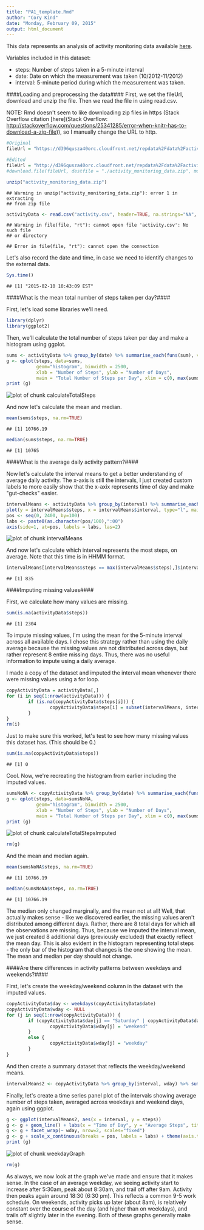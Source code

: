 ```yaml
---
title: "PA1_template.Rmd"
author: "Cory Kind"
date: "Monday, February 09, 2015"
output: html_document
---
```



This data represents an analysis of activity monitoring data available [here](https://d396qusza40orc.cloudfront.net/repdata%2Fdata%2Factivity.zip).

Variables included in this dataset:

- steps: Number of steps taken in a 5-minute interval
- date: Date on which the measurement was taken (10/2012-11/2012)
- interval: 5-minute period during which the measurement was taken.

####Loading and preprocessing the data####
First, we set the fileUrl, download and unzip the file. Then we read the file in using read.csv.

NOTE: Rmd doesn't seem to like downloading zip files in https (Stack Overflow citation [here](Stack Overflow: http://stackoverflow.com/questions/25341285/error-when-knitr-has-to-download-a-zip-file)), so I manually change the URL to http.


```r
#Original
fileUrl = "https://d396qusza40orc.cloudfront.net/repdata%2Fdata%2Factivity.zip"

#Edited
fileUrl = "http://d396qusza40orc.cloudfront.net/repdata%2Fdata%2Factivity.zip"
#download.file(fileUrl, destfile = "./activity_monitoring_data.zip", mode="wb")

unzip("activity_monitoring_data.zip")
```

```
## Warning in unzip("activity_monitoring_data.zip"): error 1 in extracting
## from zip file
```

```r
activityData <- read.csv("activity.csv", header=TRUE, na.strings="NA", colClasses = c("integer","POSIXct", "integer"))
```

```
## Warning in file(file, "rt"): cannot open file 'activity.csv': No such file
## or directory
```

```
## Error in file(file, "rt"): cannot open the connection
```


Let's also record the date and time, in case we need to identify changes to the external data.


```r
Sys.time()
```

```
## [1] "2015-02-10 10:43:09 EST"
```


####What is the mean total number of steps taken per day?####

First, let's load some libraries we'll need.


```r
library(dplyr)
library(ggplot2)
```


Then, we'll calculate the total number of steps taken per day and make a histogram using ggplot.


```r
sums <- activityData %>% group_by(date) %>% summarise_each(funs(sum), vars=-interval)
g <- qplot(steps, data=sums,
           geom="histogram", binwidth = 2500,
           xlab = "Number of Steps", ylab = "Number of Days",
           main = "Total Number of Steps per Day", xlim = c(0, max(sums$steps)))
print (g)
```

![plot of chunk calculateTotalSteps](figure/calculateTotalSteps-1.png) 


And now let's calculate the mean and median.


```r
mean(sums$steps, na.rm=TRUE)
```

```
## [1] 10766.19
```

```r
median(sums$steps, na.rm=TRUE)
```

```
## [1] 10765
```


####What is the average daily activity pattern?####

Now let's calculate the interval means to get a better understanding of average daily activity. The x-axis is still the intervals, I just created custom labels to more easily show that the x-axix represents time of day and make "gut-checks" easier. 


```r
intervalMeans <- activityData %>% group_by(interval) %>% summarise_each(funs(mean(., na.rm=TRUE)), vars=-date)
plot(y = intervalMeans$steps, x = intervalMeans$interval, type="l", main = "Average Steps Taken During Each Interval", xlab = "Time of Day", ylab = "Average Steps", xaxt="n")
pos <- seq(0, 2400, by=100)
labs <- paste0(as.character(pos/100),":00")
axis(side=1, at=pos, labels = labs, las=2)
```

![plot of chunk intervalMeans](figure/intervalMeans-1.png) 

And now let's calculate which interval represents the most steps, on average. Note that this time is in HHMM format.


```r
intervalMeans[intervalMeans$steps == max(intervalMeans$steps),]$interval
```

```
## [1] 835
```

####Imputing missing values####

First, we calculate how many values are missing.


```r
sum(is.na(activityData$steps))
```

```
## [1] 2304
```

To impute missing values, I'm using the mean for the 5-minute interval across all available days. I chose this strategy rather than using the daily average because the missing values are not distributed across days, but rather represent 8 entire missing days. Thus, there was no useful information to impute using a daily average.

I made a copy of the dataset and imputed the interval mean whenever there were missing values using a for loop.

```r
copyActivityData = activityData[,]
for (i in seq(1:nrow(activityData))) {
        if (is.na(copyActivityData$steps[i])) {
                copyActivityData$steps[i] = subset(intervalMeans, interval == copyActivityData$interval[i])$steps
        }
}
rm(i)
```

Just to make sure this worked, let's test to see how many missing values this dataset has. (This should be 0.)


```r
sum(is.na(copyActivityData$steps))
```

```
## [1] 0
```

Cool. Now, we're recreating the histogram from earlier including the imputed values.


```r
sumsNoNA <- copyActivityData %>% group_by(date) %>% summarise_each(funs(sum), vars=-interval)
g <- qplot(steps, data=sumsNoNA,
           geom="histogram", binwidth = 2500,
           xlab = "Number of Steps", ylab = "Number of Days",
           main = "Total Number of Steps per Day", xlim = c(0, max(sums$steps)))
print (g)
```

![plot of chunk calculateTotalStepsImputed](figure/calculateTotalStepsImputed-1.png) 

```r
rm(g)
```

And the mean and median again.

```r
mean(sumsNoNA$steps, na.rm=TRUE)
```

```
## [1] 10766.19
```

```r
median(sumsNoNA$steps, na.rm=TRUE)
```

```
## [1] 10766.19
```

The median only changed marginally, and the mean not at all! Well, that actually makes sense - like we discovered earlier, the missing values aren't distributed among different days. Rather, there are 8 total days for which all the observations are missing. Thus, because we imputed the interval mean, we just created 8 additional days (previously excluded) that exactly reflect the mean day. This is also evident in the histogram representing total steps - the only bar of the histogram that changes is the one showing the mean. The mean and median per day should not change.

####Are there differences in activity patterns between weekdays and weekends?####

First, let's create the weekday/weekend column in the dataset with the imputed values.


```r
copyActivityData$day <- weekdays(copyActivityData$date)
copyActivityData$wday <- NULL
for (j in seq(1:nrow(copyActivityData))) {
        if (copyActivityData$day[j] == "Saturday" | copyActivityData$day[j] == "Sunday") {
                copyActivityData$wday[j] = "weekend"
        }
        else {
                copyActivityData$wday[j] = "weekday"
        }
}
```

And then create a summary dataset that reflects the weekday/weekend means.


```r
intervalMeans2 <- copyActivityData %>% group_by(interval, wday) %>% summarise_each(funs(mean), vars=-c(date, day))
```

Finally, let's create a time series panel plot of the intervals showing average number of steps taken, averaged across weekdays and weekend days, again using ggplot.


```r
g <- ggplot(intervalMeans2, aes(x = interval, y = steps))
g <- g + geom_line() + labs(x = "Time of Day", y = "Average Steps", title = "Average Steps Taken During Each Interval")
g <- g + facet_wrap(~ wday, nrow=2, scales="fixed")
g <- g + scale_x_continuous(breaks = pos, labels = labs) + theme(axis.text.x = element_text(angle=90, vjust=1))
print (g)
```

![plot of chunk weekdayGraph](figure/weekdayGraph-1.png) 

```r
rm(g)
```

As always, we now look at the graph we've made and ensure that it makes sense. In the case of an average weekday, we seeing activity start to increase after 5:30am, peak about 8:30am, and trail off after 9am. Activity then peaks again around 18:30 (6:30 pm). This reflects a common 9-5 work schedule. On weekends, activity picks up later (about 8am), is relatively constant over the course of the day (and higher than on weekdays), and trails off slightly later in the evening. Both of these graphs generally make sense.
